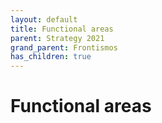 ```yaml
---
layout: default
title: Functional areas
parent: Strategy 2021
grand_parent: Frontismos
has_children: true
---
```


# Functional areas